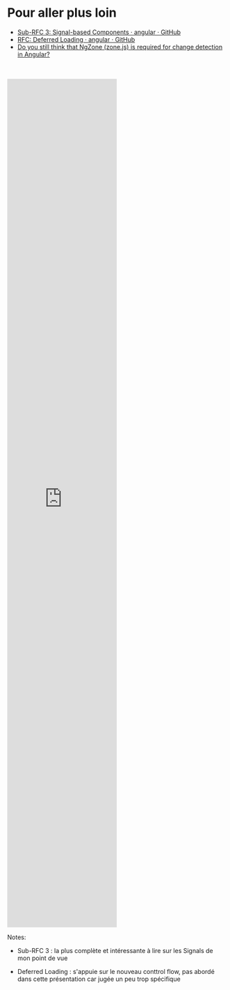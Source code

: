 # Pour aller plus loin

- [Sub-RFC 3: Signal-based Components · angular · GitHub](https://github.com/angular/angular/discussions/49682)
- [RFC: Deferred Loading · angular · GitHub](https://github.com/angular/angular/discussions/50716)
- [Do you still think that NgZone (zone.js) is required for change detection in Angular?](https://indepth.dev/posts/1059/do-you-still-think-that-ngzone-zone-js-is-required-for-change-detection-in-angular)

<br/>
<br/>

<iframe width="50%" height="50%" src="https://www.youtube.com/embed/IY-QOz4oLCE" title="YouTube video player" frameborder="0" allow="clipboard-write; encrypted-media; picture-in-picture; web-share" allowfullscreen></iframe>

Notes:

- Sub-RFC 3 : la plus complète et intéressante à lire sur les Signals de mon point de vue

- Deferred Loading : s'appuie sur le nouveau conttrol flow, pas abordé dans cette présentation car jugée un peu trop spécifique
